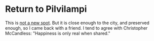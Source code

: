 # Return to Pilvilampi

This is [not a new spot](story:Pilvilampi). But it is close enough to the city, and preserved enough, so I came back with a friend. I tend to agree with Christopher McCandless: "Happiness is only real when shared."
